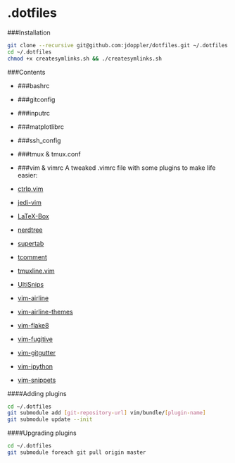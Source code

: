 .dotfiles
===

###Installation
```sh
git clone --recursive git@github.com:jdoppler/dotfiles.git ~/.dotfiles
cd ~/.dotfiles
chmod +x createsymlinks.sh && ./createsymlinks.sh
```

###Contents
* ###bashrc

* ###gitconfig

* ###inputrc

* ###matplotlibrc

* ###ssh_config

* ###tmux & tmux.conf

* ###vim & vimrc
 A tweaked .vimrc file with some plugins to make life easier:
 * [ctrlp.vim](https://github.com/kien/ctrlp.vim)
 * [jedi-vim](https://github.com/davidhalter/jedi-vim)
 * [LaTeX-Box](https://github.com/LaTeX-Box-Team/LaTeX-Box)
 * [nerdtree](https://github.com/scrooloose/nerdtree)
 * [supertab](https://github.com/ervandew/supertab)
 * [tcomment](https://github.com/tomtom/tcomment_vim)
 * [tmuxline.vim](https://github.com/edkolev/tmuxline.vim)
 * [UltiSnips](https://github.com/SirVer/ultisnips)
 * [vim-airline](https://github.com/bling/vim-airline)
 * [vim-airline-themes](https://github.com/vim-airline/vim-airline-themes)
 * [vim-flake8](https://github.com/nvie/vim-flake8)
 * [vim-fugitive](https://github.com/tpope/vim-fugitive)
 * [vim-gitgutter](https://github.com/airblade/vim-gitgutter)
 * [vim-ipython](https://github.com/ivanov/vim-ipython)
 * [vim-snippets](https://github.com/honza/vim-snippets)

 ####Adding plugins
 ```sh
 cd ~/.dotfiles
 git submodule add [git-repository-url] vim/bundle/[plugin-name]
 git submodule update --init
 ```

 ####Upgrading plugins
 ```sh
 cd ~/.dotfiles
 git submodule foreach git pull origin master
 ```
